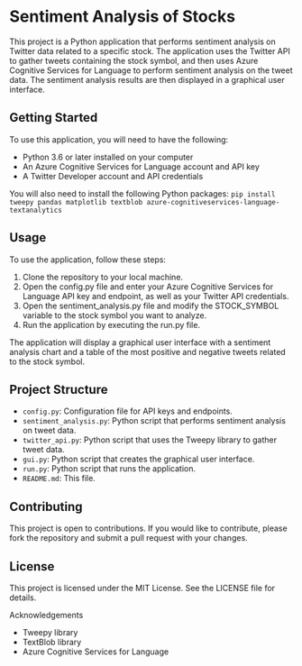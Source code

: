 # Sentiment Analysis of Stocks

This project is a Python application that performs sentiment analysis on Twitter data related to a specific stock. The application uses the Twitter API to gather tweets containing the stock symbol, and then uses Azure Cognitive Services for Language to perform sentiment analysis on the tweet data. The sentiment analysis results are then displayed in a graphical user interface.

## Getting Started

To use this application, you will need to have the following:

* Python 3.6 or later installed on your computer
* An Azure Cognitive Services for Language account and API key
* A Twitter Developer account and API credentials

You will also need to install the following Python packages:
`pip install tweepy pandas matplotlib textblob azure-cognitiveservices-language-textanalytics`

## Usage

To use the application, follow these steps:

1. Clone the repository to your local machine.
2. Open the config.py file and enter your Azure Cognitive Services for Language API key and endpoint, as well as your Twitter API credentials.
3. Open the sentiment_analysis.py file and modify the STOCK_SYMBOL variable to the stock symbol you want to analyze.
4. Run the application by executing the run.py file.

The application will display a graphical user interface with a sentiment analysis chart and a table of the most positive and negative tweets related to the stock symbol.

## Project Structure
* `config.py`: Configuration file for API keys and endpoints.
* `sentiment_analysis.py`: Python script that performs sentiment analysis on tweet data.
* `twitter_api.py`: Python script that uses the Tweepy library to gather tweet data.
* `gui.py`: Python script that creates the graphical user interface.
* `run.py`: Python script that runs the application.
* `README.md`: This file.

## Contributing
This project is open to contributions. If you would like to contribute, please fork the repository and submit a pull request with your changes.

## License
This project is licensed under the MIT License. See the LICENSE file for details.

Acknowledgements
* Tweepy library
* TextBlob library
* Azure Cognitive Services for Language